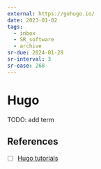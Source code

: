 ```yaml
---
external: https://gohugo.io/
date: 2023-01-02
tags:
  - inbox
  - SR_software
  - archive
sr-due: 2024-01-28
sr-interval: 3
sr-ease: 268
---
```


# Hugo

TODO: add term

## References

- [ ] [Hugo tutorials](https://mertbakir.gitlab.io/hugo/)
